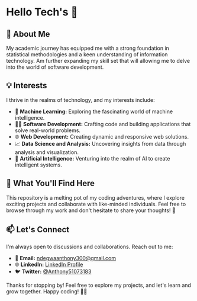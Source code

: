 # Hello Tech's 👋
## 🌟 About Me
My academic journey has equipped me with a strong foundation in statistical methodologies and a keen understanding of information technology.
Am further expanding my skill set that will allowing me to delve into the world of software development.

## 💡 Interests

I thrive in the realms of technology, and my interests include:

- 🤖 **Machine Learning:** Exploring the fascinating world of machine intelligence.
- 👩‍💻 **Software Development:** Crafting code and building applications that solve real-world problems.
- 🌐 **Web Development:** Creating dynamic and responsive web solutions.
- 📈 **Data Science and Analysis:** Uncovering insights from data through analysis and visualization.
- 🧠 **Artificial Intelligence:** Venturing into the realm of AI to create intelligent systems.

## 🚀 What You'll Find Here

This repository is a melting pot of my coding adventures, where I explore exciting projects and collaborate with like-minded individuals. Feel free to browse through my work and don't hesitate to share your thoughts! 💬

## 📫 Let's Connect

I'm always open to discussions and collaborations. Reach out to me:

- 📧 **Email:** [ndegwaanthony300@gmail.com](mailto:ndegwaanthony300@gmail.com)
- 🌐 **LinkedIn:** [LinkedIn Profile](https://www.linkedin.com/in/anthony-ndegwa-535243222/)
- 🐦 **Twitter:** [@Anthony51073183](https://twitter.com/Anthony51073183)

Thanks for stopping by! Feel free to explore my projects, and let's learn and grow together. Happy coding! 🚀✨

